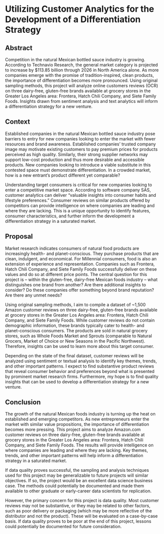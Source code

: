 # Utilizing Customer Analytics for the Development of a Differentiation Strategy

## Abstract

Competition in the natural Mexican bottled sauce industry is growing. According to Technavio Research, the general market category is projected to increase by $113.85 billion through 2026 in North America alone. As more companies emerge with the promise of tradition-inspired, clean products, the importance of differentiation becomes more pronounced. Using original sampling methods, this project will analyze online customers reviews (OCR) on three dairy-free, gluten-free brands available at grocery stores in the Greater Los Angeles area: Frontera, Hatch Chili Company, and Siete Family Foods. Insights drawn from sentiment analysis and text analytics will inform a differentiation strategy for a new venture.

## Context

Established companies in the natural Mexican bottled sauce industry pose barriers to entry for new companies looking to enter the market with fewer resources and brand awareness. Established companies’ trusted company image may motivate existing customers to pay premium prices for products perceived as high quality. Similarly, their strong supplier networks may support low-cost production and thus more desirable and accessible products. New companies looking to introduce a viable substitute in this contested space must demonstrate differentiation. In a crowded market, how is a new entrant’s product different yet comparable?

Understanding target consumers is critical for new companies looking to enter a competitive market space. According to software company SAS, customer analytics can deliver “valuable insights into consumer habits and lifestyle preferences.” Consumer reviews on similar products offered by competitors can provide intelligence on where companies are leading and where they are lacking. This is a unique opportunity to identify features, consumer characteristics, and further inform the development a differentiation strategy in a saturated market.

## Proposal

Market research indicates consumers of natural food products are increasingly health- and planet-conscious. They purchase products that are clean, indulgent, and economical. For Millennial consumers, food is also an extension of experience and representation. Companies such as Frontera, Hatch Chili Company, and Siete Family Foods successfully deliver on these values and do so at different price points. The central question for this project is – within the gluten-free, dairy-free Mexican foods industry – what distinguishes one brand from another? Are there additional insights to consider? Do these companies offer something beyond brand reputation? Are there any unmet needs?

Using original sampling methods, I aim to compile a dataset of ~1,500 Amazon customer reviews on three dairy-free, gluten-free brands available at grocery stores in the Greater Los Angeles area: Frontera, Hatch Chili Company, and Siete Family Foods. While customer reviews do not contain demographic information, these brands typically cater to health- and planet-conscious consumers. The products are sold in natural grocery stores, such as Whole Foods Market and Sprouts (comparable to Natural Grocers, Market of Choice or New Seasons in the Pacific Northwest). Therefore, insights can be used to learn more about this target consumer. 

Depending on the state of the final dataset, customer reviews will be analyzed using sentiment or textual analysis to identify key themes, trends, and other important patterns. I expect to find substantive product reviews that reveal consumer behavior and preferences beyond what is presented by prominent market research firms. Furthermore, my hope is to find quality insights that can be used to develop a differentiation strategy for a new venture.

## Conclusion

The growth of the natural Mexican foods industry is turning up the heat on established and emerging competitors. As new entrepreneurs enter the market with similar value propositions, the importance of differentiation becomes more pressing. This project aims to analyze Amazon.com customer reviews on three dairy-free, gluten-free brands available at grocery stores in the Greater Los Angeles area: Frontera, Hatch Chili Company, and Siete Family Foods. The results will provide intelligence on where companies are leading and where they are lacking. Key themes, trends, and other important patterns will help inform a differentiation strategy in a saturated market.

If data quality proves successful, the sampling and analysis techniques used for this project may be generalizable to future projects will similar objectives. If so, the project would be an excellent data science business case. The methods could potentially be documented and made them available to other graduate or early-career data scientists for replication.

However, the primary concern for this project is data quality. Most customer reviews may not be substantive, or they may be related to other factors, such as poor delivery or packaging (which may be more reflective of the distributor and not the product). These will be evaluated on a case-by-case basis. If data quality proves to be poor at the end of this project, lessons could potentially be documented for future consideration.
